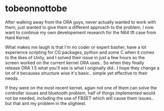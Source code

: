 # tobeonnottobe

After walking away from the ORA guys, never actually wanted to work with them, just wanted to give them a different approach to the problem, I now want to continue my own developement research for the N64 tft case from Hard Kernel.

What makes me laugh is that I'm no coder or expert basher, have a lot experience scripting for CG packages, python and some C when it comes to the likes of Unity, and I solved their issue in just a few hours so the screen worked on the current kernel ORA uses.. So when they finally release ORA 1.5 what you'll see is what I originally did.. I hope they change a lot of it becauses structure wise it's basic.. simple yet effective to their needs.

If they were on the most recent kernel, agian not one of them can solve the controller issues and bluetooth problem, half of things  implemented would not be needed, including the use of FBSET which will cause them issues.. but that aint my problem in the slightest.
